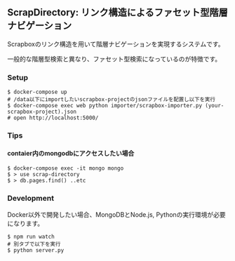 ## ScrapDirectory: リンク構造によるファセット型階層ナビゲーション

Scrapboxのリンク構造を用いて階層ナビゲーションを実現するシステムです。

一般的な階層型検索と異なり、ファセット型検索になっているのが特徴です。

### Setup

```
$ docker-compose up
# /data以下にimportしたいscrapbox-projectのjsonファイルを配置し以下を実行
$ docker-compose exec web python importer/scrapbox-importer.py (your-scrapbox-project).json
# open http://localhost:5000/
```

### Tips

#### contaier内のmongodbにアクセスしたい場合
```
$ docker-compose exec -it mongo mongo
$ > use scrap-directory
$ > db.pages.find() ..etc
```

### Development
Docker以外で開発したい場合、MongoDBとNode.js, Pythonの実行環境が必要になります。

```
$ npm run watch
# 別タブで以下を実行
$ python server.py
```